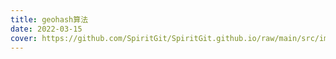 ```yaml
---
title: geohash算法
date: 2022-03-15
cover: https://github.com/SpiritGit/SpiritGit.github.io/raw/main/src/images/covers/java_logo.jpg
---
```


